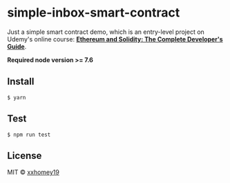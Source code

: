 # simple-inbox-smart-contract

Just a simple smart contract demo, which is an entry-level project on Udemy's online course: **[Ethereum and Solidity: The Complete Developer's Guide](https://www.udemy.com/ethereum-and-solidity-the-complete-developers-guide/)**.

**Required node version >= 7.6**

## Install

```
$ yarn
```

## Test

```
$ npm run test
```

## License

MIT © [xxhomey19](https://github.com/xxhomey19)
